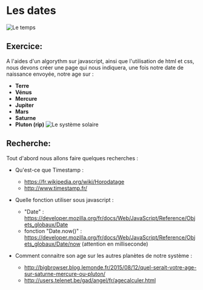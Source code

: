 # Les dates  

![Le temps](https://i2.wp.com/guillemant.net/images/physique_et_temps.jpg)

## Exercice:  

A l'aides d'un algorythm sur javascript, ainsi que l'utilisation de html et css, nous devons créer une page qui nous indiquera, une fois notre date de naissance envoyée, notre age sur :  
- **Terre**
- **Vénus**
- **Mercure**
- **Jupiter**
- **Mars**
- **Saturne**
- **Pluton (rip)**
![Le système solaire](https://static.education.francetv.fr/images/1680x221/1554905014/le-systeme-solaire-2.jpg)


## Recherche:  

Tout d'abord nous allons faire quelques recherches :
- Qu'est-ce que Timestamp :  
  - https://fr.wikipedia.org/wiki/Horodatage
  - http://www.timestamp.fr/
  
- Quelle fonction utiliser sous javascript : 
  - "Date" : https://developer.mozilla.org/fr/docs/Web/JavaScript/Reference/Objets_globaux/Date  
  - fonction "Date.now()" : https://developer.mozilla.org/fr/docs/Web/JavaScript/Reference/Objets_globaux/Date/now (attention en milliseconde)

- Comment connaitre son age sur les autres planètes de notre système : 
  - http://bigbrowser.blog.lemonde.fr/2015/08/12/quel-serait-votre-age-sur-saturne-mercure-ou-pluton/ 
  - http://users.telenet.be/gad/angel/fr/agecalculer.html
  
  
